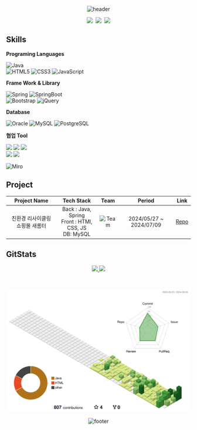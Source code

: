 <div align="center">
  
  ![header](https://capsule-render.vercel.app/api?type=cylinder&color=auto&height=150&section=header&text=🙌Hi!%20I'm%20DaeHyun!🙌&fontSize=50)

</div>

<p align="center">
  <a href="mailto:k.devhyun@gmail.com"><img src="https://img.shields.io/badge/Gmail-d14836?style=flat-square&logo=Gmail&logoColor=white&link=aaz11512@gmail.com"/></a>&nbsp
  <a href="https://dev-foundation.tistory.com/"><img src="https://img.shields.io/badge/Tistory-0000  00?style=flat-square&logo=Tistory&logoColor=white&link=https://dev-foundation.tistory.com"/></a>&nbsp
  <a href="https://www.instagram.com/daenim_/"><img src="https://img.shields.io/badge/Instagram-E4405F?style=flat-square&logo=Instagram&logoColor=white"/></a>
</p>


## Skills

**Programing Languages**

  ![Java](https://img.shields.io/badge/java-%23ED8B00.svg?style=for-the-badge&logo=openjdk&logoColor=white)<br>
  ![HTML5](https://img.shields.io/badge/html5-%23E34F26.svg?style=for-the-badge&logo=html5&logoColor=white)
  ![CSS3](https://img.shields.io/badge/css3-%231572B6.svg?style=for-the-badge&logo=css3&logoColor=white)
  ![JavaScript](https://img.shields.io/badge/javascript-%23323330.svg?style=for-the-badge&logo=javascript&logoColor=%23F7DF1E)

**Frame Work & Library**

![Spring](https://img.shields.io/badge/spring-%236DB33F.svg?style=for-the-badge&logo=spring&logoColor=white)
![SpringBoot](https://img.shields.io/badge/springboot-%236DB33F.svg?style=for-the-badge&logo=springboot&logoColor=white)
<br>
![Bootstrap](https://img.shields.io/badge/bootstrap-%238511FA.svg?style=for-the-badge&logo=bootstrap&logoColor=white)
![jQuery](https://img.shields.io/badge/jquery-%230769AD.svg?style=for-the-badge&logo=jquery&logoColor=white)

**Database**

![Oracle](https://img.shields.io/badge/Oracle-F80000?style=for-the-badge&logo=oracle&logoColor=white)
![MySQL](https://img.shields.io/badge/mysql-4479A1.svg?style=for-the-badge&logo=mysql&logoColor=white)
![PostgreSQL](https://img.shields.io/badge/postgre-4169E1.svg?style=for-the-badge&logo=postgresql&logoColor=white)

**협업 Tool**

<p>
<img src="https://img.shields.io/badge/figma-F24E1E?style=for-the-badge&logo=figma&logoColor=white">
<img src="https://img.shields.io/badge/notion-000000?style=for-the-badge&logo=notion&logoColor=white">
<img src="https://img.shields.io/badge/Slack-4A154B?style=for-the-badge&logo=slack&logoColor=white"><br>
<img src="https://img.shields.io/badge/Discord-5865F2?style=for-the-badge&logo=discord&logoColor=white">
<img src="https://img.shields.io/badge/GitHub-181717?style=for-the-badge&logo=github&logoColor=white">
</p>

![Miro](https://img.shields.io/badge/Miro-050038.svg?style=for-the-badge&logo=Miro&logoColor=white)

## Project

|Project Name|Tech Stack|Team|Period|Link|
|:---:|:---:|:---:|:---:|:---:|
|친환경 리사이클링 쇼핑몰 새롬터| Back : Java, Spring<br> Front : HTMl, CSS, JS<br> DB: MySQL | ![Team](https://img.shields.io/badge/Team-red) | 2024/05/27 ~ 2024/07/09| [Repo](https://github.com/Saerom-teo/server)|

## GitStats

<a href="s">
  <p align="center">
    <img src="https://github-readme-stats.vercel.app/api?username=DevHyun2&theme=tokyonight&show_icons=true" width="45%" />
    <img src="https://github-readme-stats.vercel.app/api/top-langs/?username=DevHyun2&exclude_repo=dkssud8150.github.io&layout=compact&theme=tokyonight" width="35%" />
  </p>
</a>
<br>

<p align="center">

![](./profile-3d-contrib/profile-green.svg)

</p>

<div align="center">
  
![footer](https://capsule-render.vercel.app/api?type=cylinder&color=auto&height=150&section=header&text=🙌Thank%20you!🙌&fontSize=50)

</div>
